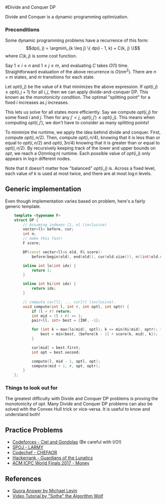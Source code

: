 <!--?title Divide and Conquer DP-->

#Divide and Conquer DP

Divide and Conquer is a dynamic programming optimization.

### Preconditions
Some dynamic programming problems have a recurrence of this form: $$dp(i, j) =
\argmin\_{k \leq j} \{ dp(i - 1, k) + C(k, j) \}$$ where $C(k, j)$ is some cost
function. 

Say $1 \leq i \leq n$ and $1 \leq j \leq m$, and evaluating $C$ takes $O(1)$
time. Straightforward evaluation of the above recurrence is $O(n m^2)$. There
are $n \times m$ states, and $m$ transitions for each state.

Let $opt(i, j)$ be the value of $k$ that minimizes the above expression. If
$opt(i, j) \leq opt(i, j + 1)$ for all $i, j$, then we can apply
divide-and-conquer DP. This known as the _monotonicity condition_. The optimal
"splitting point" for a fixed $i$ increases as $j$ increases.

This lets us solve for all states more efficiently. Say we compute $opt(i, j)$
for some fixed $i$ and $j$. Then for any $j' < j$, $opt(i, j') \leq opt(i, j)$.
This means when computing $opt(i, j')$, we don't have to consider as many
splitting points!

To minimize the runtime, we apply the idea behind divide and conquer. First,
compute $opt(i, n / 2)$. Then, compute $opt(i, n / 4)$, knowing that it is less
than or equal to $opt(i, n / 2)$ and $opt(i, 3 n / 4)$ knowing that it is
greater than or equal to $opt(i, n / 2)$. By recursively keeping track of the
lower and upper bounds on $opt$, we reach a $O(m n \log n)$ runtime. Each
possible value of $opt(i, j)$ only appears in $\log n$ different nodes.

Note that it doesn't matter how "balanced" $opt(i, j)$ is. Across a fixed
level, each value of $k$ is used at most twice, and there are at most $\log n$
levels.

## Generic implementation

Even though implementation varies based on problem, here's a fairly generic
template.

```cpp
	template <typename F>
	struct DP {
		// Assuming indexes [1, n] (inclusive)
		vector<ll> before, cur;
		int n;
		// make this fast!
		F score;

		DP(const vector<ll>& old, F& score):
			before(begin(old), end(old)), cur(old.size()), n((int)old.size() - 1), score(score) {}

		inline int lo(int idx) {
			return 1;
		}

		inline int hi(int idx) {
			return idx;
		}

		// compute cur[l], ... cur[r] (inclusive).
		void compute(int l, int r, int optl, int optr) {
			if (l > r) return;
			int mid = (l + r) >> 1;
			pair<ll, int> best = {INF, -1};

			for (int k = max(lo(mid), optl); k <= min(hi(mid), optr); ++k) {
				best = min(best, {before[k - 1] + score(k, mid), k});
			}

			cur[mid] = best.first;
			int opt = best.second;

			compute(l, mid - 1, optl, opt);
			compute(mid + 1, r, opt, optr);
		}
	};
```

### Things to look out for

The greatest difficulty with Divide and Conquer DP problems is proving the
monotonicity of $opt$. Many Divide and Conquer DP problems can also be solved
with the Convex Hull trick or vice-versa. It is useful to know and understand
both!

## Practice Problems
- [Codeforces - Ciel and Gondolas](https://codeforces.com/contest/321/problem/E) (Be careful with I/O!)
- [SPOJ - LARMY](https://www.spoj.com/problems/LARMY/)
- [Codechef - CHEFAOR](https://www.codechef.com/problems/CHEFAOR)
- [Hackerrank - Guardians of the Lunatics](https://www.hackerrank.com/contests/ioi-2014-practice-contest-2/challenges/guardians-lunatics-ioi14)
- [ACM ICPC World Finals 2017 - Money](https://open.kattis.com/problems/money)

## References
- [Quora Answer by Michael Levin](https://www.quora.com/What-is-divide-and-conquer-optimization-in-dynamic-programming)
- [Video Tutorial by "Sothe" the Algorithm Wolf](https://www.youtube.com/watch?v=wLyEWuDWnzI)
